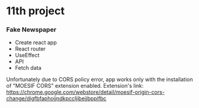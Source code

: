# 11th project #

### Fake Newspaper ###

- Create react app
- React router
- UseEffect
- API
- Fetch data

Unfortunately due to CORS policy error, app works only with the installation of "MOESIF CORS" extension enabled. 
Extension's link: https://chrome.google.com/webstore/detail/moesif-origin-cors-change/digfbfaphojjndkpccljibejjbppifbc
